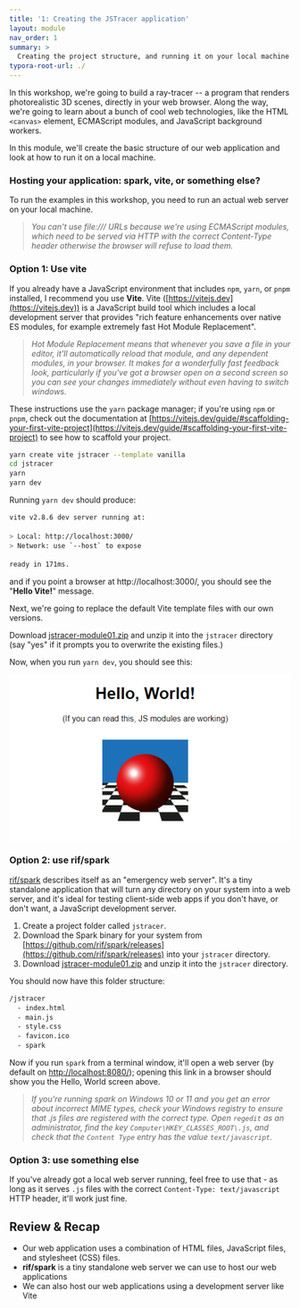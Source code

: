 ```yaml
---
title: '1: Creating the JSTracer application'
layout: module
nav_order: 1
summary: >
  Creating the project structure, and running it on your local machine using vite or spark.
typora-root-url: ./
---
```


In this workshop, we're going to build a ray-tracer -- a program that renders photorealistic 3D scenes, directly in your web browser. Along the way, we're going to learn about a bunch of cool web technologies, like the HTML `<canvas>` element, ECMAScript modules, and JavaScript background workers.

In this module, we'll create the basic structure of our web application and look at how to run it on a local machine.

### Hosting your application: spark, vite, or something else?

To run the examples in this workshop, you need to run an actual web server on your local machine.

> _You can't use file:/// URLs because we're using ECMAScript modules, which need to be served via HTTP with the correct Content-Type header otherwise the browser will refuse to load them._

### Option 1: Use vite

If you already have a JavaScript environment that includes `npm`, `yarn`, or `pnpm` installed, I recommend you use **Vite**. Vite ([https://vitejs.dev](https://vitejs.dev)) is a JavaScript build tool which includes a local development server that provides "rich feature enhancements over native ES modules, for example extremely fast Hot Module Replacement".

> _Hot Module Replacement means that whenever you save a file in your editor, it'll automatically reload that module, and any dependent modules, in your browser. It makes for a wonderfully fast feedback look, particularly if you've got a browser open on a second screen so you can see your changes immediately without even having to switch windows._

These instructions use the `yarn` package manager; if you're using `npm` or `pnpm`, check out the documentation at [https://vitejs.dev/guide/#scaffolding-your-first-vite-project](https://vitejs.dev/guide/#scaffolding-your-first-vite-project) to see how to scaffold your project.

```bash
yarn create vite jstracer --template vanilla
cd jstracer
yarn
yarn dev
```

Running `yarn dev` should produce:

```bash
vite v2.8.6 dev server running at:

> Local: http://localhost:3000/
> Network: use `--host` to expose

ready in 171ms.
```

and if you point a browser at http://localhost:3000/, you should see the "**Hello Vite!**" message.

Next, we're going to replace the default Vite template files with our own versions.

Download [jstracer-module01.zip](examples/jstracer-module01.zip) and unzip it into the `jstracer` directory (say "yes" if it prompts you to overwrite the existing files.)

Now, when you run `yarn dev`, you should see this:

![image-20220318163409732](/assets/images/image-20220318163409732.png)

### Option 2: use rif/spark

[rif/spark](https://github.com/rif/spark/releases) describes itself as an "emergency web server". It's a tiny standalone application that will turn any directory on your system into a web server, and it's ideal for testing client-side web apps if you don't have, or don't want, a JavaScript development server.

1. Create a project folder called `jstracer`.
2. Download the Spark binary for your system from [https://github.com/rif/spark/releases](https://github.com/rif/spark/releases) into your `jstracer` directory.
3. Download [jstracer-module01.zip](examples/jstracer-module01.zip) and unzip it into the `jstracer` directory.

You should now have this folder structure:

```bash
/jstracer
  - index.html
  - main.js
  - style.css
  - favicon.ico
  - spark
```

Now if you run `spark` from a terminal window, it'll open a web server (by default on [http://localhost:8080/](http://localhost:8080/)); opening this link in a browser should show you the Hello, World screen above.

> _If you're running spark on Windows 10 or 11 and you get an error about incorrect MIME types, check your Windows registry to ensure that .js files are registered with the correct type. Open `regedit` as an administrator, find the key `Computer\HKEY_CLASSES_ROOT\.js`, and check that the `Content Type` entry has the value `text/javascript`._

### Option 3: use something else

If you've already got a local web server running, feel free to use that - as long as it serves `.js` files with the correct `Content-Type: text/javascript` HTTP header, it'll work just fine.

## Review & Recap

- Our web application uses a combination of HTML files, JavaScript files, and stylesheet (CSS) files.
- **rif/spark** is a tiny standalone web server we can use to host our web applications
- We can also host our web applications using a development server like Vite
